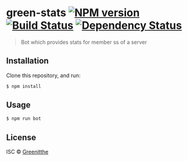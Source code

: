 # green-stats [![NPM version][npm-image]][npm-url] [![Build Status][travis-image]][travis-url] [![Dependency Status][daviddm-image]][daviddm-url]
> Bot which provides stats for member ss of a server

## Installation

Clone this repository, and run:
```sh
$ npm install
```

## Usage

```js
$ npm run bot
```
## License

ISC © [Greenitthe]()


[npm-image]: https://badge.fury.io/js/green-stats.svg
[npm-url]: https://npmjs.org/package/green-stats
[travis-image]: https://travis-ci.org/greenitthe/green-stats.svg?branch=master
[travis-url]: https://travis-ci.org/greenitthe/green-stats
[daviddm-image]: https://david-dm.org/greenitthe/green-stats.svg?theme=shields.io
[daviddm-url]: https://david-dm.org/greenitthe/green-stats
